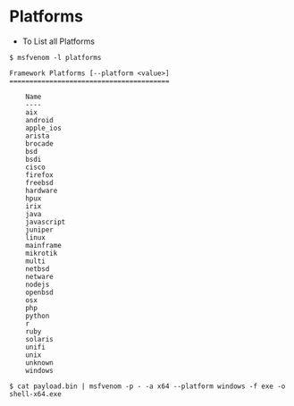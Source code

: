# Platforms

- To List all Platforms

```
$ msfvenom -l platforms

Framework Platforms [--platform <value>]
========================================

    Name
    ----
    aix
    android
    apple_ios
    arista
    brocade
    bsd
    bsdi
    cisco
    firefox
    freebsd
    hardware
    hpux
    irix
    java
    javascript
    juniper
    linux
    mainframe
    mikrotik
    multi
    netbsd
    netware
    nodejs
    openbsd
    osx
    php
    python
    r
    ruby
    solaris
    unifi
    unix
    unknown
    windows
```

`$ cat payload.bin | msfvenom -p - -a x64 --platform windows -f exe -o shell-x64.exe`
